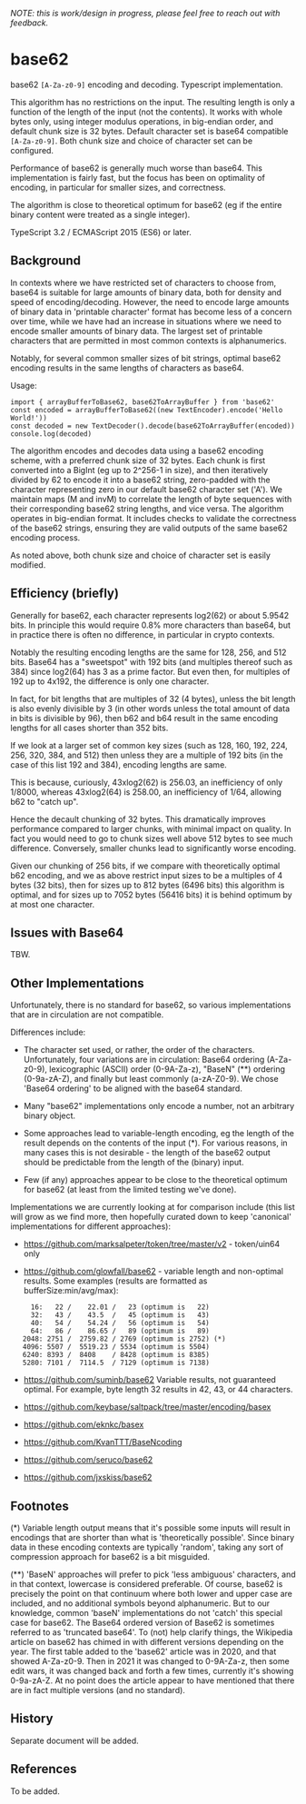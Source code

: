 _NOTE: this is work/design in progress, please feel free to reach out with feedback._

# base62

base62 ``[A-Za-z0-9]`` encoding and decoding. Typescript implementation.

This algorithm has no restrictions on the input. The resulting length is
only a function of the length of the input (not the contents). It works
with whole bytes only, using integer modulus operations, in big-endian order,
and default chunk size is 32 bytes. Default character set is base64
compatible ``[A-Za-z0-9]``. Both chunk size and choice of character set 
can be configured.

Performance of base62 is generally much worse than base64. This
implementation is fairly fast, but the focus has been on optimality
of encoding, in particular for smaller sizes, and correctness.

The algorithm is close to theoretical optimum for base62 (eg if the entire
binary content were treated as a single integer).

TypeScript 3.2 / ECMAScript 2015 (ES6) or later.

## Background

In contexts where we have restricted set of characters to
choose from, base64 is suitable for large amounts of binary data, both for density
and speed of encoding/decoding. However, the need to encode
large amounts of binary data in 'printable character' format has
become less of a concern over time, while we have had an increase in
situations where we need to encode smaller amounts of binary data.
The largest set of printable characters that are 
permitted in most common contexts is alphanumerics.

Notably, for several common smaller sizes of bit strings, optimal
base62 encoding results in the same lengths of characters as base64.

Usage:

    import { arrayBufferToBase62, base62ToArrayBuffer } from 'base62'
    const encoded = arrayBufferToBase62((new TextEncoder).encode('Hello World!'))
    const decoded = new TextDecoder().decode(base62ToArrayBuffer(encoded))
    console.log(decoded)

The algorithm encodes and decodes data using a base62 encoding scheme,
with a preferred chunk size of 32 bytes. Each chunk is
first converted into a BigInt (eg up to 2^256-1 in size), and then
iteratively divided by 62 to encode it into a base62 string, zero-padded
with the character representing zero in our default base62 character set ('A'). We
maintain maps (M and invM) to correlate the length of byte sequences with
their corresponding base62 string lengths, and vice versa. The algorithm
operates in big-endian format. It includes checks to validate the correctness
of the base62 strings, ensuring they are valid outputs of the same base62
encoding process.

As noted above, both chunk size and choice of character set is easily modified.

## Efficiency (briefly)

Generally for base62, each character represents log2(62) or about 5.9542 bits. In principle
this would require 0.8% more characters than base64, but in practice
there is often no difference, in particular in crypto contexts.

Notably the resulting encoding lengths are the same for 128, 256, and 512 bits.
Base64 has a "sweetspot" with 192 bits (and multiples thereof such as 384) since
log2(64) has 3 as a prime factor. But even then, for multiples of 192 up to 4x192, the
difference is only one character.

In fact, for bit lengths that are multiples of 32 (4 bytes),
unless the bit length is also evenly divisible by 3 (in other words unless the total
amount of data in bits is divisible by 96), then b62 and b64 result
in the same encoding lengths for all cases shorter than 352 bits.

If we look at a larger set of common key sizes (such as 128, 160, 192, 224, 256,
320, 384, and 512) then unless they are a multiple of 192 bits (in the case of
this list 192 and 384), encoding lengths are same.

This is because, curiously, 43xlog2(62) is 256.03, an inefficiency of only 1/8000,
whereas 43xlog2(64) is 258.00, an inefficiency of 1/64, allowing b62 to "catch up".

Hence the decault chunking of 32 bytes. This dramatically improves performance
compared to larger chunks, with minimal impact on quality. In fact you would
need to go to chunk sizes well above 512 bytes to see much difference. Conversely,
smaller chunks lead to significantly worse encoding.

Given our chunking of 256 bits, if we compare with theoretically optimal b62
encoding, and we as above restrict input sizes
to be a multiples of 4 bytes (32 bits), then for sizes up to 812 bytes
(6496 bits) this algorithm is optimal, and for sizes up to 7052 bytes (56416 bits)
it is behind optimum by at most one character.

## Issues with Base64

TBW.

## Other Implementations

Unfortunately, there is no standard for base62, so various implementations
that are in circulation are not compatible.

Differences include:

* The character set used, or rather, the order of the characters. Unfortunately,
  four variations are in circulation: Base64 ordering (A-Za-z0-9), lexicographic
  (ASCII) order (0-9A-Za-z), "BaseN" (**) ordering (0-9a-zA-Z), and finally
  but least commonly (a-zA-Z0-9). We chose 'Base64 ordering' to be aligned
  with the base64 standard.

* Many "base62" implementations only encode a number, not an arbitrary
  binary object.

* Some approaches lead to variable-length encoding, eg the length
  of the result depends on the contents of the input (*). For various reasons,
  in many cases this is not desirable - the length of the base62 output
  should be predictable from the length of the (binary) input.

* Few (if any) approaches appear to be close to the theoretical optimum
  for base62 (at least from the limited testing we've done).

Implementations we are currently looking at for comparison include
(this list will grow as we find more, then hopefully curated down
to keep 'canonical' implementations for different approaches):

* https://github.com/marksalpeter/token/tree/master/v2 - token/uin64 only

* https://github.com/glowfall/base62 - variable length and non-optimal results.
  Some examples (results are formatted as bufferSize:min/avg/max):

```
     16:   22 /    22.01 /   23 (optimum is   22)
     32:   43 /    43.5  /   45 (optimum is   43)
     40:   54 /    54.24 /   56 (optimum is   54)
     64:   86 /    86.65 /   89 (optimum is   89)
   2048: 2751 /  2759.82 / 2769 (optimum is 2752) (*)
   4096: 5507 /  5519.23 / 5534 (optimum is 5504)
   6240: 8393 /  8408    / 8428 (optimum is 8385)
   5280: 7101 /  7114.5  / 7129 (optimum is 7138)
```

* https://github.com/suminb/base62
  Variable results, not guaranteed optimal. For example, byte length 32
  results in 42, 43, or 44 characters.

* https://github.com/keybase/saltpack/tree/master/encoding/basex

* https://github.com/eknkc/basex

* https://github.com/KvanTTT/BaseNcoding

* https://github.com/seruco/base62

* https://github.com/jxskiss/base62



## Footnotes
  
(*) Variable length output means that it's possible some inputs will
result in encodings that are shorter than what is 'theoretically possible'.
Since binary data in these encoding contexts are typically 'random',
taking any sort of compression approach for base62 is a bit misguided.

(**) 'BaseN' approaches will prefer to pick 'less ambiguous' characters,
and in that context, lowercase is considered preferable. Of course, base62
is precisely the point on that continuum where both lower and upper case
are included, and no additional symbols beyond alphanumeric. But to our
knowledge, common 'baseN' implementations do not 'catch' this special case for base62.
The Base64 ordered version of Base62 is sometimes referred to as 'truncated
base64'. To (not) help clarify things, the Wikipedia article on base62 has chimed in
with different versions depending on the year. The first table
added to the 'base62' article was in 2020, and that showed A-Za-z0-9.
Then in 2021 it was changed to 0-9A-Za-z, then some edit wars, it was
changed back and forth a few times, currently it's showing 0-9a-zA-Z.
At no point does the article appear to have mentioned that
there are in fact multiple versions (and no standard).


## History

Separate document will be added.

## References

To be added.
